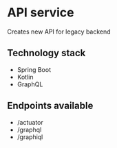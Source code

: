 # API service

Creates new API for legacy backend

## Technology stack
- Spring Boot
- Kotlin
- GraphQL

## Endpoints available
- /actuator 
- /graphql
- /graphiql



